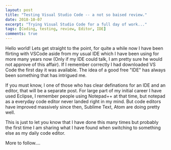```yaml
---
layout: post
title: "Testing Visual Studio Code -- a not so baised review."
date: 2018-10-07
excerpt: "Trying Visual Studio Code for a full day of work..."
tags: [Coding, testing, review, Editor, IDE]
comments: true
---
```


Hello world! Lets get straight to the point, for quite a while now I have been flirting with VSCode aside from my usual IDE which I have been using for more many years now (Only if my IDE could talk, I am pretty sure he would not approve of this affair). If I remember correctly I had downloaded VS Code the first day it was available. The idea of a good free "IDE" has always been something that has intrigued me.

If you must know, I one of those who has clear definations for an IDE and an editor, that will be a separate post. For large part of my initial career I have used Eclipse, I remember people using Notepad++ at that time, but notepad as a everyday code editor never landed right in my mind. But code editors have improved massively since then, Sublime Text, Atom are doing pretty well.

This is just to let you know that I have done this many times but probably the first time I am sharing what I have found when switching to something else as my daily code editor.

More to follow....

